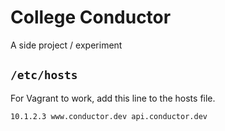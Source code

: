 # College Conductor

A side project / experiment

## `/etc/hosts`

For Vagrant to work,
add this line to the hosts file.

```
10.1.2.3 www.conductor.dev api.conductor.dev
```
